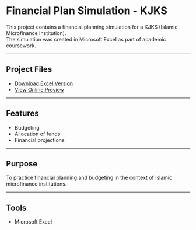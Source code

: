 # Financial Plan Simulation - KJKS

This project contains a financial planning simulation for a KJKS (Islamic Microfinance Institution).  
The simulation was created in Microsoft Excel as part of academic coursework.  

---

## Project Files
- [Download Excel Version](https://drive.google.com/drive/folders/1Gwbcq5TPIGVuJyoPLYHgEGD4leWa4mxg) 
- [View Online Preview](https://undipmail-my.sharepoint.com/:x:/g/personal/hanazam_alumni_undip_ac_id/EQpvJztcaJNPpQW62DQwKbcBEA3ZCYkFUYio-YUHdeiHlg?e=ehMu8H) 

---

## Features
- Budgeting  
- Allocation of funds  
- Financial projections  

---

## Purpose
To practice financial planning and budgeting in the context of Islamic microfinance institutions.

---

## Tools
- Microsoft Excel
